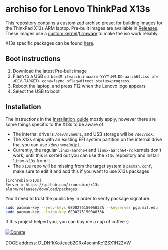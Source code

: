 # archiso for Lenovo ThinkPad X13s

This repository contains a customized archiso preset for building images for the ThinkPad X13s ARM laptop. Pre-built images are available in [Releases](https://github.com/ironrobin/archiso-x13s/releases). These images use a [custom kernel](https://github.com/ironrobin/x13s-alarm/tree/trunk/linux-x13s-archiso)/[firmware](https://github.com/ironrobin/x13s-alarm/tree/trunk/x13s-firmware) to make the iso work reliably. 

X13s specific packages can be found [here](https://github.com/ironrobin/x13s-alarm/releases/tag/packages).

## Boot instructions
1. Download the latest Pre-built image
2. Flash to a USB `dd bs=4M if=archlinuxarm-YYYY.MM.DD-aarch64.iso of=<DEV-TARGET> conv=fsync oflag=direct status=progress`
3. Reboot the laptop, and press F12 when the Lenovo logo appears
4. Select the USB to boot

## Installation
The instructions in the [Installation_guide](https://wiki.archlinux.org/title/Installation_guide) mostly apply, however there are some things specific to the X13s to be aware of:

 * The internal drive is `/dev/nvme0n1`, and USB storage will be `/dev/sdX`.
 * The X13s ships with an existing EFI system partition on the internal drive that you can use `/dev/nvme0n1p1`.
 * Currently, the regular `linux-aarch64` and `linux-aarch64-rc` kernels don't work, until this is sorted out you can use the `x13s` repository and install `linux-x13s` from it.
 * The `x13s` repo will be missing from the target system's `pacman.conf`, make sure to edit it and add this if you want to use X13s packages
```
[ironrobin-x13s]
Server = https://github.com/ironrobin/x13s-alarm/releases/download/packages
```

You'll need to trust the public key in order to verify package signature:

```bash
sudo pacman-key --recv-keys 6ED02751500A833A --keyserver pgp.mit.edu
sudo pacman-key --lsign-key 6ED02751500A833A
```

If this project helped you, you can buy me a cup of coffee :)
<br/><br/>
[![Donate](https://img.shields.io/badge/Donate-PayPal-green.svg)](https://paypal.me/theironrobin)
<br/><br/>
DOGE address: DLDNfkXoJeueb2GRx4scnmRc12SX1H22VW
